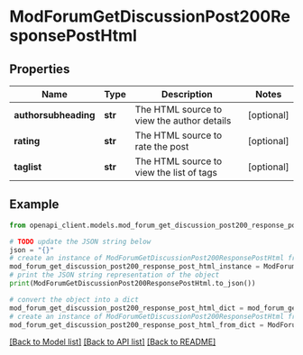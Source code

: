 # ModForumGetDiscussionPost200ResponsePostHtml


## Properties

Name | Type | Description | Notes
------------ | ------------- | ------------- | -------------
**authorsubheading** | **str** | The HTML source to view the author details | [optional] 
**rating** | **str** | The HTML source to rate the post | [optional] 
**taglist** | **str** | The HTML source to view the list of tags | [optional] 

## Example

```python
from openapi_client.models.mod_forum_get_discussion_post200_response_post_html import ModForumGetDiscussionPost200ResponsePostHtml

# TODO update the JSON string below
json = "{}"
# create an instance of ModForumGetDiscussionPost200ResponsePostHtml from a JSON string
mod_forum_get_discussion_post200_response_post_html_instance = ModForumGetDiscussionPost200ResponsePostHtml.from_json(json)
# print the JSON string representation of the object
print(ModForumGetDiscussionPost200ResponsePostHtml.to_json())

# convert the object into a dict
mod_forum_get_discussion_post200_response_post_html_dict = mod_forum_get_discussion_post200_response_post_html_instance.to_dict()
# create an instance of ModForumGetDiscussionPost200ResponsePostHtml from a dict
mod_forum_get_discussion_post200_response_post_html_from_dict = ModForumGetDiscussionPost200ResponsePostHtml.from_dict(mod_forum_get_discussion_post200_response_post_html_dict)
```
[[Back to Model list]](../README.md#documentation-for-models) [[Back to API list]](../README.md#documentation-for-api-endpoints) [[Back to README]](../README.md)


